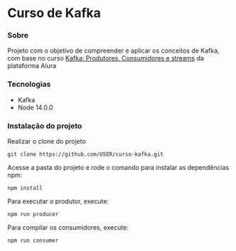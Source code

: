 # Curso de Kafka

### Sobre

Projeto com o objetivo de compreender e aplicar os conceitos de Kafka, com base no curso [Kafka: Produtores, Consumidores e streams](https://www.alura.com.br/curso-online-kafka-introducao-a-streams-em-microservicos) da plataforma Alura

### Tecnologias

- Kafka
- Node 14.0.0

### Instalação do projeto

Realizar o clone do projeto

    git clone https://github.com/USER/curso-kafka.git

Acesse a pasta do projeto e rode o comando para instalar as dependências npm:

    npm install

Para executar o produtor, execute:

    npm run producer

Para compilar os consumidores, execute:

    npm run consumer
